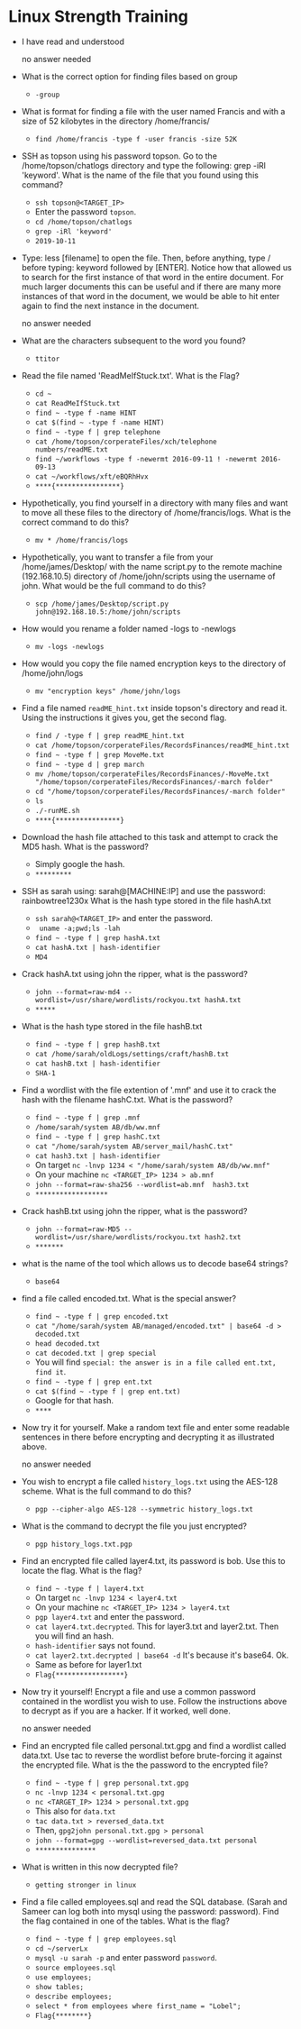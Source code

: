 # Linux Strength Training

- I have read and understood

	no answer needed

- What is the correct option for finding files based on group

	- `-group`

- What is format for finding a file with the user named Francis and with a size of 52 kilobytes in the directory /home/francis/

	- `find /home/francis -type f -user francis -size 52K`

- SSH as topson using his password topson. Go to the /home/topson/chatlogs directory and type the following: grep -iRl 'keyword'. What is the name of the file that you found using this command?

	- `ssh topson@<TARGET_IP>`
	- Enter the password `topson`.	
	- `cd /home/topson/chatlogs`
	- `grep -iRl 'keyword'`
	- `2019-10-11`

- Type: less [filename] to open the file. Then, before anything, type / before typing: keyword followed by [ENTER]. Notice how that allowed us to search for the first instance of that word in the entire document. For much larger documents this can be useful and if there are many more instances of that word in the document, we would be able to hit enter again to find the next instance in the document.

	no answer needed

- What are the characters subsequent to the word you found?

	- `ttitor`

- Read the file named 'ReadMeIfStuck.txt'. What is the Flag?

	- `cd ~`
	- `cat ReadMeIfStuck.txt`
	- `find ~ -type f -name HINT`
	- `cat $(find ~ -type f -name HINT)`
	- `find ~ -type f | grep telephone`
	- `cat /home/topson/corperateFiles/xch/telephone numbers/readME.txt`
	- `find ~/workflows -type f -newermt 2016-09-11 ! -newermt 2016-09-13`
	- `cat ~/workflows/xft/eBQRhHvx`
	- `****{****************}`

- Hypothetically, you find yourself in a directory with many files and want to move all these files to the directory of /home/francis/logs. What is the correct command to do this?

	- `mv * /home/francis/logs`

- Hypothetically, you want to transfer a file from your /home/james/Desktop/ with the name script.py to the remote machine (192.168.10.5) directory of /home/john/scripts using the username of john. What would be the full command to do this?

	- `scp /home/james/Desktop/script.py john@192.168.10.5:/home/john/scripts`

- How would you rename a folder named -logs to -newlogs

	- `mv -logs -newlogs`

- How would you copy the file named encryption keys to the directory of /home/john/logs

	- `mv "encryption keys" /home/john/logs`

- Find a file named `readME_hint.txt` inside topson's directory and read it. Using the instructions it gives you, get the second flag.

	- `find / -type f | grep readME_hint.txt`
	- `cat /home/topson/corperateFiles/RecordsFinances/readME_hint.txt`
	- `find ~ -type f | grep MoveMe.txt`
	- `find ~ -type d | grep march`
	- `mv /home/topson/corperateFiles/RecordsFinances/-MoveMe.txt "/home/topson/corperateFiles/RecordsFinances/-march folder"`
	- `cd "/home/topson/corperateFiles/RecordsFinances/-march folder"`
	- `ls`
	- `./-runME.sh`
	- `****{****************}`

- Download the hash file attached to this task and attempt to crack the MD5 hash. What is the password?

	- Simply google the hash.
	- `*********`

- SSH as sarah using: sarah@[MACHINE:IP] and use the password: rainbowtree1230x
What is the hash type stored in the file hashA.txt

	- `ssh sarah@<TARGET_IP>` and enter the password.
	- ` uname -a;pwd;ls -lah`
	- `find ~ -type f | grep hashA.txt`
	- `cat hashA.txt | hash-identifier`
	- `MD4`

- Crack hashA.txt using john the ripper, what is the password?
	
	- `john --format=raw-md4 --wordlist=/usr/share/wordlists/rockyou.txt hashA.txt`
	- `*****`

- What is the hash type stored in the file hashB.txt

	- `find ~ -type f | grep hashB.txt`
	- `cat /home/sarah/oldLogs/settings/craft/hashB.txt`
	- `cat hashB.txt | hash-identifier`
	- `SHA-1`

- Find a wordlist  with the file extention of '.mnf' and use it to crack the hash with the filename hashC.txt. What is the password?

	- `find ~ -type f | grep .mnf`
	- `/home/sarah/system AB/db/ww.mnf`
	- `find ~ -type f | grep hashC.txt`
	- `cat "/home/sarah/system AB/server_mail/hashC.txt"`
	- `cat hash3.txt | hash-identifier`
	- On target `nc -lnvp 1234 < "/home/sarah/system AB/db/ww.mnf"`
	- On your machine `nc <TARGET_IP> 1234 > ab.mnf`
	- `john --format=raw-sha256 --wordlist=ab.mnf  hash3.txt`
	- `******************`

- Crack hashB.txt using john the ripper, what is the password?

	- `john --format=raw-MD5 --wordlist=/usr/share/wordlists/rockyou.txt hash2.txt`
	- `*******`

- what is the name of the tool which allows us to decode base64 strings?

	- `base64`

- find a file called encoded.txt. What is the special answer?

	- `find ~ -type f | grep encoded.txt`
	- `cat "/home/sarah/system AB/managed/encoded.txt" | base64 -d > decoded.txt`
	- `head decoded.txt`
	- `cat decoded.txt | grep special`
	- You will find `special: the answer is in a file called ent.txt, find it`.
	- `find ~ -type f | grep ent.txt`
	- `cat $(find ~ -type f | grep ent.txt)`
	- Google for that hash.
	- `****`

- Now try it for yourself. Make a random text file and enter some readable sentences in there before encrypting and decrypting it as illustrated above.

	no answer needed

- You wish to encrypt a file called `history_logs.txt` using the AES-128 scheme. What is the full command to do this?

	- `pgp --cipher-algo AES-128 --symmetric history_logs.txt`

- What is the command to decrypt the file you just encrypted?

	- `pgp history_logs.txt.pgp`

- Find an encrypted file called layer4.txt, its password is bob. Use this to locate the flag. What is the flag?

	- `find ~ -type f | layer4.txt`
	- On target `nc -lnvp 1234 < layer4.txt`
	- On your machine `nc <TARGET_IP> 1234 > layer4.txt`
	- `pgp layer4.txt` and enter the password.
	- `cat layer4.txt.decrypted`. This for layer3.txt and layer2.txt. Then you will find an hash.
	- `hash-identifier` says not found.
	- `cat layer2.txt.decrypted | base64 -d` It's because it's base64. Ok.
	- Same as before for layer1.txt
	- `Flag{*****************}`

- Now try it yourself! Encrypt a file and use a common password contained in the wordlist you wish to use. Follow the instructions above to decrypt as if you are a hacker. If it worked, well done.

	no answer needed

- Find an encrypted file called personal.txt.gpg and find a wordlist called data.txt. Use tac to reverse the wordlist before brute-forcing it against the encrypted file. What is the the password to the encrypted file?

	- `find ~ -type f | grep personal.txt.gpg`
	- `nc -lnvp 1234 < personal.txt.gpg`
	- `nc <TARGET_IP> 1234 > personal.txt.gpg`
	- This also for `data.txt`
	- `tac data.txt > reversed_data.txt`
	- Then, `gpg2john personal.txt.gpg > personal`
	- `john --format=gpg --wordlist=reversed_data.txt personal`
	- `***************`

- What is written in this now decrypted file?

	- `getting stronger in linux`

- Find a file called employees.sql and read the SQL database. (Sarah and Sameer can log both into mysql using the password: password). Find the flag contained in one of the tables. What is the flag?

	- `find ~ -type f | grep employees.sql`
	- `cd ~/serverLx`
	- `mysql -u sarah -p` and enter password `password`.
	- `source employees.sql`
	- `use employees;`
	- `show tables;`
	- `describe employees;`
	- `select * from employees where first_name = "Lobel";`
	- `Flag{********}`


